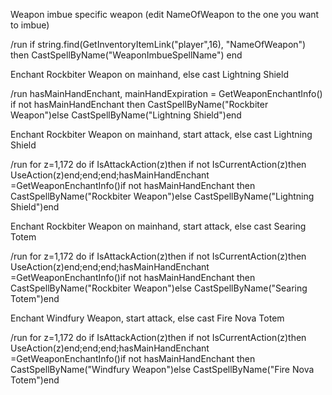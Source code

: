Weapon ﻿imbu﻿﻿e specific weapon (edit NameOfWeapon to the one you want to imbue)

/run if string.find(GetInventoryItemLink("player",16), "NameOfWeapon") then CastSpellByName("WeaponImbueSpellName") end


Enchant Rockbiter Weapon on mainhand, else cast Lightning Shield

/run hasMainHandEnchant, mainHandExpiration = GetWeaponEnchantInfo() if  not hasMainHandEnchant then CastSpellByName("Rockbiter Weapon")else CastSpellByName("Lightning Shield")end

 

Enchant Rockbiter Weapon on mainhand, start attack, else cast Lightning Shield

/run for z=1,172 do if IsAttackAction(z)then if not IsCurrentAction(z)then UseAction(z)end;end;end;hasMainHandEnchant =GetWeaponEnchantInfo()if  not hasMainHandEnchant then CastSpellByName("Rockbiter Weapon")else CastSpellByName("Lightning Shield")end

 

Enchant Rockbiter Weapon on mainhand, start attack, else cast Searing Totem

/run for z=1,172 do if IsAttackAction(z)then if not IsCurrentAction(z)then UseAction(z)end;end;end;hasMainHandEnchant =GetWeaponEnchantInfo()if  not hasMainHandEnchant then CastSpellByName("Rockbiter Weapon")else CastSpellByName("Searing Totem")end

 

Enchant Windfury Weapon, start attack, else cast Fire Nova Totem

/run for z=1,172 do if IsAttackAction(z)then if not IsCurrentAction(z)then UseAction(z)end;end;end;hasMainHandEnchant =GetWeaponEnchantInfo()if  not hasMainHandEnchant then CastSpellByName("Windfury Weapon")else CastSpellByName("Fire Nova Totem")end